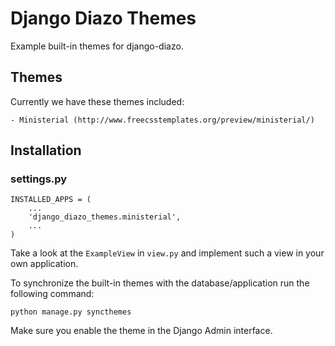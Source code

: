 # Django Diazo Themes

Example built-in themes for django-diazo.

## Themes

Currently we have these themes included:

    - Ministerial (http://www.freecsstemplates.org/preview/ministerial/)

## Installation

### settings.py

    INSTALLED_APPS = (
        ...
        'django_diazo_themes.ministerial',
        ...
    )

Take a look at the `ExampleView` in `view.py` and implement such a view in your own application.

To synchronize the built-in themes with the database/application run the following command:

    python manage.py syncthemes

Make sure you enable the theme in the Django Admin interface.
